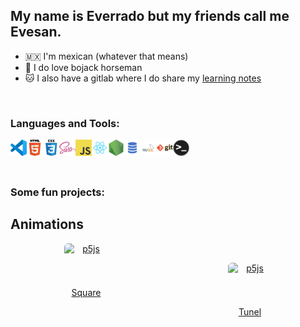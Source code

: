 ## My name is Everrado but my friends call me **Evesan**.

- 🇲🇽 I'm mexican (whatever that means)
- 🐴 I do love bojack horseman
- 🐱 I also have a gitlab where I do share my [learning notes](https://gitlab.com/l143)

</br>


### Languages and Tools:

<img align="left" alt="Visual Studio Code" width="26px" src="https://raw.githubusercontent.com/github/explore/80688e429a7d4ef2fca1e82350fe8e3517d3494d/topics/visual-studio-code/visual-studio-code.png" />
<img align="left" alt="HTML5" width="26px" src="https://raw.githubusercontent.com/github/explore/80688e429a7d4ef2fca1e82350fe8e3517d3494d/topics/html/html.png" />
<img align="left" alt="CSS3" width="26px" src="https://raw.githubusercontent.com/github/explore/80688e429a7d4ef2fca1e82350fe8e3517d3494d/topics/css/css.png" />
<img align="left" alt="Sass" width="26px" src="https://raw.githubusercontent.com/github/explore/80688e429a7d4ef2fca1e82350fe8e3517d3494d/topics/sass/sass.png" />
<img align="left" alt="JavaScript" width="26px" src="https://raw.githubusercontent.com/github/explore/80688e429a7d4ef2fca1e82350fe8e3517d3494d/topics/javascript/javascript.png" />
<img align="left" alt="React" width="26px" src="https://raw.githubusercontent.com/github/explore/80688e429a7d4ef2fca1e82350fe8e3517d3494d/topics/react/react.png" />
<img align="left" alt="Node.js" width="26px" src="https://raw.githubusercontent.com/github/explore/80688e429a7d4ef2fca1e82350fe8e3517d3494d/topics/nodejs/nodejs.png" />
<img align="left" alt="SQL" width="26px" src="https://raw.githubusercontent.com/github/explore/80688e429a7d4ef2fca1e82350fe8e3517d3494d/topics/sql/sql.png" />
<img align="left" alt="MySQL" width="26px" src="https://raw.githubusercontent.com/github/explore/80688e429a7d4ef2fca1e82350fe8e3517d3494d/topics/mysql/mysql.png" />
<img align="left" alt="Git" width="26px" src="https://raw.githubusercontent.com/github/explore/80688e429a7d4ef2fca1e82350fe8e3517d3494d/topics/git/git.png" />
<img align="left" alt="Terminal" width="26px" src="https://raw.githubusercontent.com/github/explore/80688e429a7d4ef2fca1e82350fe8e3517d3494d/topics/terminal/terminal.png" />  

</br>
</br>
</br>

### Some fun projects:

##  Animations
<div style='display: grid; grid-auto-flow: column; grid-column-gap: 20px; text-align: center;  align-content:center;' >
  <a href="https://everitosan.github.io/experimentSquare/" target="_blank">
   <img 
    alt='p5js'
    src='https://pbs.twimg.com/profile_images/502135348663578624/-oslcYof.png'
    style='display: block; border-radius: 6px; height: 70px; width: 70px; margin: 0 auto;' />
  Square
  </a>

  <a href="https://everitosan.github.io/experimentSquare/infiniteTunel.html" target="_blank">\
  <img 
    alt='p5js'
    src='https://pbs.twimg.com/profile_images/502135348663578624/-oslcYof.png'
    style='display: block; border-radius: 6px;  height: 70px; width: 70px; margin: 0 auto;' />
  Tunel
  </a>
</div>
